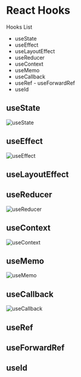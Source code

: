 # React Hooks

Hooks List
- useState
- useEffect
- useLayoutEffect
- useReducer
- useContext 
- useMemo
- useCallback
- useRef - useForwardRef
- useId


## useState

![useState](https://github.com/ahsan-chy/React-JS-Notes/assets/85479513/4c3ab842-817b-40ac-99ec-60979c66efc6)


## useEffect

![useEffect](https://github.com/ahsan-chy/React-JS-Notes/assets/85479513/d65a8040-f6a4-48cc-9e8a-a8e9ccf5262a)



## useLayoutEffect




## useReducer

![useReducer](https://github.com/ahsan-chy/React-JS-Notes/assets/85479513/c7c4671d-43bb-42e7-a9a3-9e48ed6eaedf)



## useContext 

![useContext](https://github.com/ahsan-chy/React-JS-Notes/assets/85479513/3f8f505c-14f3-4e69-b52f-b819b29eb8fe)



## useMemo

![useMemo](https://github.com/ahsan-chy/React-JS-Notes/assets/85479513/266ea50b-699e-4031-9cee-dcecd2f6367a)



## useCallback

![useCallback](https://github.com/ahsan-chy/React-JS-Notes/assets/85479513/d747fade-d295-463c-a2a8-96b4916e6f25)



## useRef 




## useForwardRef




## useId



